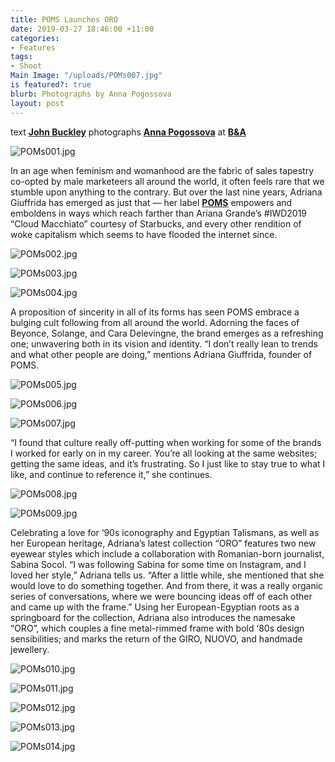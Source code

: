 ```yaml
---
title: POMS Launches ORO
date: 2019-03-27 18:46:00 +11:00
categories:
- Features
tags:
- Shoot
Main Image: "/uploads/POMs007.jpg"
is featured?: true
blurb: Photographs by Anna Pogossova
layout: post
---
```


text **[John Buckley](https://www.instagram.com/johnalbertbuckley/)**
photographs **[Anna Pogossova](https://www.instagram.com/annapogossova/)** at **[B&A](https://www.instagram.com/barepsau/)**

![POMs001.jpg](/uploads/POMs001.jpg)

In an age when feminism and womanhood are the fabric of sales tapestry co-opted by male marketeers all around the world, it often feels rare that we stumble upon anything to the contrary. But over the last nine years, Adriana Giuffrida has emerged as just that — her label **[POMS](https://www.pomspoms.com.au/)** empowers and emboldens in ways which reach farther than Ariana Grande’s #IWD2019 “Cloud Macchiato” courtesy of Starbucks, and every other rendition of woke capitalism which seems to have flooded the internet since. 

![POMs002.jpg](/uploads/POMs002.jpg)

![POMs003.jpg](/uploads/POMs003.jpg) 

![POMs004.jpg](/uploads/POMs004.jpg)

A proposition of sincerity in all of its forms has seen POMS embrace a bulging cult following from all around the world. Adorning the faces of Beyonce, Solange, and Cara Delevingne, the brand emerges as a refreshing one; unwavering both in its vision and identity. “I don’t really lean to trends and what other people are doing,” mentions Adriana Giuffrida, founder of POMS.

![POMs005.jpg](/uploads/POMs005.jpg)

![POMs006.jpg](/uploads/POMs006.jpg)

![POMs007.jpg](/uploads/POMs007.jpg)

“I found that culture really off-putting when working for some of the brands I worked for early on in my career. You’re all looking at the same websites; getting the same ideas, and it’s frustrating. So I just like to stay true to what I like, and continue to reference it,” she continues.

![POMs008.jpg](/uploads/POMs008.jpg)

![POMs009.jpg](/uploads/POMs009.jpg)

Celebrating a love for ‘90s iconography and Egyptian Talismans, as well as her European heritage, Adriana’s latest collection “ORO” features two new eyewear styles which include a collaboration with Romanian-born journalist, Sabina Socol. “I was following Sabina for some time on Instagram, and I loved her style,” Adriana tells us. “After a little while, she mentioned that she would love to do something together. And from there, it was a really organic series of conversations, where we were bouncing ideas off of each other and came up with the frame.” Using her European-Egyptian roots as a springboard for the collection, Adriana also introduces the namesake “ORO”, which couples a fine metal-rimmed frame with bold ‘80s design sensibilities; and marks the return of the GIRO, NUOVO, and handmade jewellery.


![POMs010.jpg](/uploads/POMs010.jpg)

![POMs011.jpg](/uploads/POMs011.jpg)

![POMs012.jpg](/uploads/POMs012.jpg)

![POMs013.jpg](/uploads/POMs013.jpg)

![POMs014.jpg](/uploads/POMs014.jpg)

